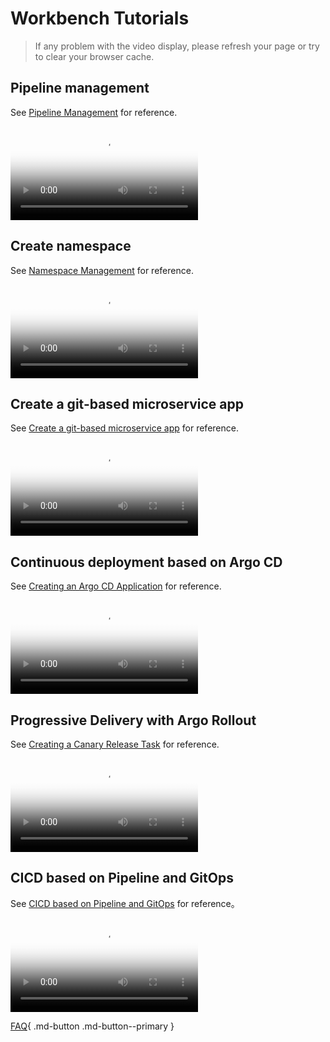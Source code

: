 # Workbench Tutorials

> If any problem with the video display, please refresh your page or try to clear your browser cache.

## Pipeline management

See [Pipeline Management](../amamba/user-guide/pipelines/create/custom.md) for reference.

<div class="responsive-video-container">
<video controls src="https://harbor-test2.cn-sh2.ufileos.com/docs/videos/create-pipeline.mp4" preload="metadata" poster="../images/amamba-pipeline.png"></video>
</div>

## Create namespace

See [Namespace Management](../amamba/user-guide/namespace/namespace.md) for reference.

<div class="responsive-video-container">
<video controls src="https://harbor-test2.cn-sh2.ufileos.com/docs/videos/create-ns.mp4" preload="metadata" poster="../images/amamba-ns.png"></video>
</div>

## Create a git-based microservice app

See [Create a git-based microservice app](../amamba/user-guide/wizard/create-app-git.md) for reference.

<div class="responsive-video-container">
<video controls src="https://harbor-test2.cn-sh2.ufileos.com/docs/videos/createservice-gitrepo.mp4" preload="metadata" poster="../images/amamba-git.png"></video>
</div>

## Continuous deployment based on Argo CD

See [Creating an Argo CD Application](../amamba/user-guide/gitops/create-argo-cd.md) for reference.

<div class="responsive-video-container">
<video controls src="https://harbor-test2.cn-sh2.ufileos.com/docs/videos/gitops.mp4" preload="metadata" poster="../images/amamba-gitops.png"></video>
</div>

## Progressive Delivery with Argo Rollout

See [Creating a Canary Release Task](../amamba/user-guide/release/canary.md) for reference.

<div class="responsive-video-container">
<video controls src="https://harbor-test2.cn-sh2.ufileos.com/docs/videos/canary.mp4" preload="metadata" poster="../images/amamba-canary.png"></video>
</div>

## CICD based on Pipeline and GitOps

See [CICD based on Pipeline and GitOps](../amamba/quickstart/argocd-jenkins.md) for reference。

<div class="responsive-video-container">
<video controls src="https://harbor-test2.cn-sh2.ufileos.com/docs/videos/amamba-cicd.mp4" preload="metadata" poster="../images/amamba-cicd.png"></video>
</div>

[FAQ](../amamba/intro/faq.md){ .md-button .md-button--primary }
